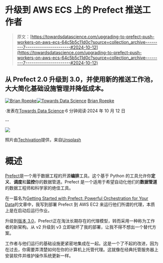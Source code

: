 # 升级到 AWS ECS 上的 Prefect 推送工作者

> 原文：[https://towardsdatascience.com/upgrading-to-prefect-push-workers-on-aws-ecs-64c5b5c11d0c?source=collection_archive---------7-----------------------#2024-10-12](https://towardsdatascience.com/upgrading-to-prefect-push-workers-on-aws-ecs-64c5b5c11d0c?source=collection_archive---------7-----------------------#2024-10-12)

## 从 Prefect 2.0 升级到 3.0，并使用新的推送工作池，大大简化基础设施管理并降低成本。

[](https://medium.com/@broepke?source=post_page---byline--64c5b5c11d0c--------------------------------)[![Brian Roepke](../Images/0b7ef72cbfc9acda69fde14127d65dcf.png)](https://medium.com/@broepke?source=post_page---byline--64c5b5c11d0c--------------------------------)[](https://towardsdatascience.com/?source=post_page---byline--64c5b5c11d0c--------------------------------)[![Towards Data Science](../Images/a6ff2676ffcc0c7aad8aaf1d79379785.png)](https://towardsdatascience.com/?source=post_page---byline--64c5b5c11d0c--------------------------------) [Brian Roepke](https://medium.com/@broepke?source=post_page---byline--64c5b5c11d0c--------------------------------)

·发表在[Towards Data Science](https://towardsdatascience.com/?source=post_page---byline--64c5b5c11d0c--------------------------------)·6 分钟阅读·2024 年 10 月 12 日

--

![](../Images/e31c44bdde96250c4464aa6a0f992c5c.png)

照片由[Techivation](https://unsplash.com/@techivation?utm_source=medium&utm_medium=referral)提供，来自[Unsplash](https://unsplash.com/?utm_source=medium&utm_medium=referral)

# 概述

[Prefect](https://www.prefect.io/)是一个用于数据工程的开源**编排**工具。这个基于 Python 的工具允许你**定义**、**调度**和**监控**你的数据管道。Prefect 是一个适用于希望自动化他们的**数据管道**的数据工程师和科学家的绝佳工具。

在一篇名为[Getting Started with Prefect: Powerful Orchestration for Your Data](https://medium.com/@broepke/getting-started-with-prefect-powerful-orchestration-for-your-data-20ef827b20d5)的文章中，我写到部署 Prefect 到 AWS EC2 来运行他们所谓的代理，本质上是在启动后运行作业。

升级到[版本 3.0](https://www.prefect.io/blog/introducing-prefect-3-0)，Prefect正在淘汰长期存在的代理模型，转而采用一种称为工作者的新架构。从 v2 升级到 v3 立即破坏了我的部署，让我不得不想出一个替代方案。

工作者与他们运行的基础设施更紧密地集成在一起。这是一个了不起的改进，因为在过去，你需要弄清楚如何在你的计算机上托管代理。这就像在经典托管服务器上安装软件并维护操作系统更新一样。
